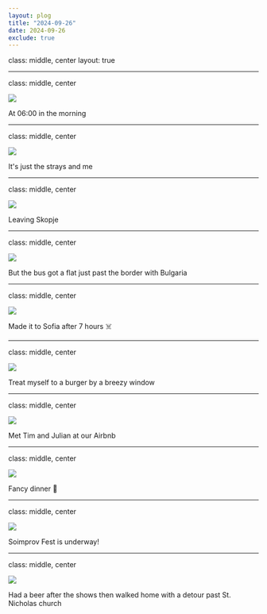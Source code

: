 ```yaml
---
layout: plog
title: "2024-09-26"
date: 2024-09-26
exclude: true
---
```


class: middle, center
layout: true

---

class: middle, center

<img class="plog-picture" src="{{ site.baseurl }}/img/plog/2024-09-26/01.jpg" />

At 06:00 in the morning

---

class: middle, center

<img class="plog-picture" src="{{ site.baseurl }}/img/plog/2024-09-26/02.jpg" />

It's just the strays and me

---

class: middle, center

<img class="plog-picture" src="{{ site.baseurl }}/img/plog/2024-09-26/03.jpg" />

Leaving Skopje

---

class: middle, center

<img class="plog-picture" src="{{ site.baseurl }}/img/plog/2024-09-26/04.jpg" />

But the bus got a flat just past the border with Bulgaria

---

class: middle, center

<img class="plog-picture" src="{{ site.baseurl }}/img/plog/2024-09-26/05.jpg" />

Made it to Sofia after 7 hours ☠️

---

class: middle, center

<img class="plog-picture" src="{{ site.baseurl }}/img/plog/2024-09-26/06.jpg" />

Treat myself to a burger by a breezy window

---

class: middle, center

<img class="plog-picture" src="{{ site.baseurl }}/img/plog/2024-09-26/07.jpg" />

Met Tim and Julian at our Airbnb

---

class: middle, center

<img class="plog-picture" src="{{ site.baseurl }}/img/plog/2024-09-26/08.jpg" />

Fancy dinner 👔

---

class: middle, center

<img class="plog-picture" src="{{ site.baseurl }}/img/plog/2024-09-26/09.jpg" />

Soimprov Fest is underway!

---

class: middle, center

<img class="plog-picture" src="{{ site.baseurl }}/img/plog/2024-09-26/10.jpg" />

Had a beer after the shows then walked home with a detour past St. Nicholas church

